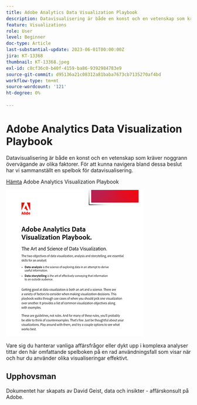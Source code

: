 ```yaml
---
title: Adobe Analytics Data Visualization Playbook
description: Datavisualisering är både en konst och en vetenskap som kräver noggrann övervägande av olika faktorer. För att kunna navigera bland dessa beslut har vi sammanställt en spelbok för datavisualisering.
feature: Visualizations
role: User
level: Beginner
doc-type: Article
last-substantial-update: 2023-06-01T00:00:00Z
jira: KT-13368
thumbnail: KT-13368.jpeg
exl-id: c8cf36c0-b40f-4159-ba86-9392984783e9
source-git-commit: d95136a21c08312a81baba7673cb7135270af4bd
workflow-type: tm+mt
source-wordcount: '121'
ht-degree: 0%

---
```


# Adobe Analytics Data Visualization Playbook

Datavisualisering är både en konst och en vetenskap som kräver noggrann övervägande av olika faktorer. För att kunna navigera bland dessa beslut har vi sammanställt en spelbok för datavisualisering.


[Hämta](assets/adobe-analytics-data-visualization-playbook.pdf) Adobe Analytics Visualization Playbook

[![Spelbok](assets/data-visualization-playbook-image.png)](assets/adobe-analytics-data-visualization-playbook.pdf)

Vare sig du hanterar vanliga affärsfrågor eller dykt upp i komplexa analyser tittar den här omfattande spelboken på en rad användningsfall som visar när och hur du använder olika visualiseringar effektivt.

## Upphovsman

Dokumentet har skapats av David Geist,
data och insikter - affärskonsult på Adobe.
